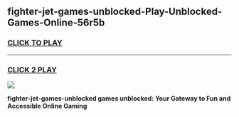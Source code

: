 
## fighter-jet-games-unblocked-Play-Unblocked-Games-Online-56r5b
<h3>
<a href="https://premium76.site?title=fighter-jet-games-unblocked&ref=24A">CLICK TO PLAY</a></h3>
<hr>

<h3>
<a href="https://premium76.site?title=fighter-jet-games-unblocked&ref=24A">CLICK 2 PLAY</a>
  
</h3>

<a href="https://premium76.site?title=fighter-jet-games-unblocked&ref=24A"><img src="https://clearcache.store/games.png"></a>


**fighter-jet-games-unblocked games unblocked: Your Gateway to Fun and Accessible Online Gaming**
